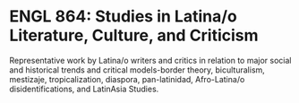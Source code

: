 # ENGL 864: Studies in Latina/o Literature, Culture, and Criticism

Representative work by Latina/o writers and critics in relation to major social and historical trends and critical models-border theory, biculturalism, mestizaje, tropicalization, diaspora, pan-latinidad, Afro-Latina/o disidentifications, and LatinAsia Studies.